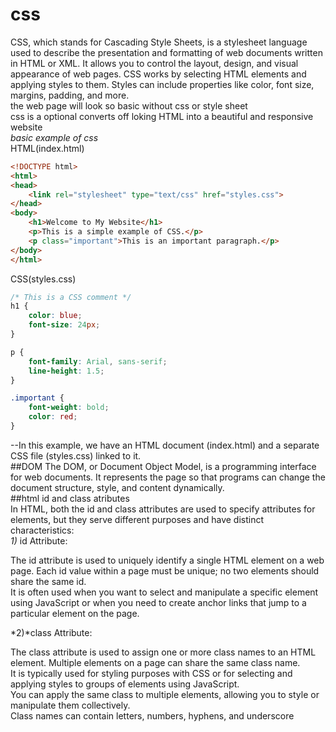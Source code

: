 # css
CSS, which stands for Cascading Style Sheets, is a stylesheet language used to describe the presentation and formatting of web documents written in HTML or XML. It allows you to control the layout, design, and visual appearance of web pages. CSS works by selecting HTML elements and applying styles to them. Styles can include properties like color, font size, margins, padding, and more.  
the web page will look so basic without css or style sheet  
css is a optional converts off loking HTML into a  beautiful and responsive website  
*basic example of css*  
HTML(index.html)
```html
<!DOCTYPE html>
<html>
<head>
    <link rel="stylesheet" type="text/css" href="styles.css">
</head>
<body>
    <h1>Welcome to My Website</h1>
    <p>This is a simple example of CSS.</p>
    <p class="important">This is an important paragraph.</p>
</body>
</html>
```
CSS(styles.css)
```css
/* This is a CSS comment */
h1 {
    color: blue;
    font-size: 24px;
}

p {
    font-family: Arial, sans-serif;
    line-height: 1.5;
}

.important {
    font-weight: bold;
    color: red;
}
```
--In this example, we have an HTML document (index.html) and a separate CSS file (styles.css) linked to it.  
##DOM
The DOM, or Document Object Model, is a programming interface for web documents. It represents the page so that programs can change the document structure, style, and content dynamically.    
##html id and class atributes  
In HTML, both the id and class attributes are used to specify attributes for elements, but they serve different purposes and have distinct characteristics:  
*1)* id Attribute:  

The id attribute is used to uniquely identify a single HTML element on a web page. Each id value within a page must be unique; no two elements should share the same id.  
It is often used when you want to select and manipulate a specific element using JavaScript or when you need to create anchor links that jump to a particular element on the page.  

*2)*class Attribute:  

The class attribute is used to assign one or more class names to an HTML element. Multiple elements on a page can share the same class name.  
It is typically used for styling purposes with CSS or for selecting and applying styles to groups of elements using JavaScript.  
You can apply the same class to multiple elements, allowing you to style or manipulate them collectively.  
Class names can contain letters, numbers, hyphens, and underscore  
